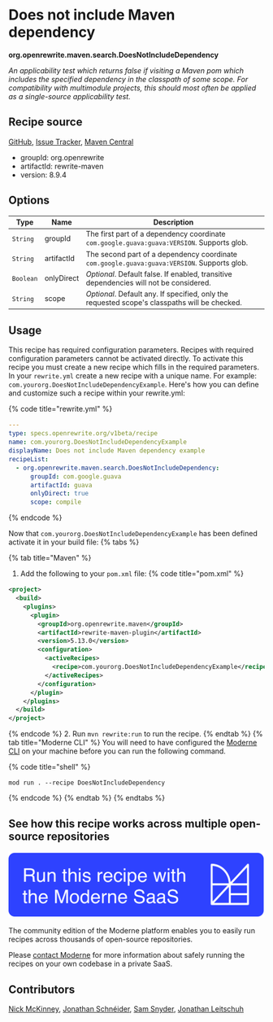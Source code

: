 # Does not include Maven dependency

**org.openrewrite.maven.search.DoesNotIncludeDependency**

_An applicability test which returns false if visiting a Maven pom which includes the specified dependency in the classpath of some scope. For compatibility with multimodule projects, this should most often be applied as a single-source applicability test._

## Recipe source

[GitHub](https://github.com/openrewrite/rewrite/blob/main/rewrite-maven/src/main/java/org/openrewrite/maven/search/DoesNotIncludeDependency.java), [Issue Tracker](https://github.com/openrewrite/rewrite/issues), [Maven Central](https://central.sonatype.com/artifact/org.openrewrite/rewrite-maven/8.9.4/jar)

* groupId: org.openrewrite
* artifactId: rewrite-maven
* version: 8.9.4

## Options

| Type | Name | Description |
| -- | -- | -- |
| `String` | groupId | The first part of a dependency coordinate `com.google.guava:guava:VERSION`. Supports glob. |
| `String` | artifactId | The second part of a dependency coordinate `com.google.guava:guava:VERSION`. Supports glob. |
| `Boolean` | onlyDirect | *Optional*. Default false. If enabled, transitive dependencies will not be considered. |
| `String` | scope | *Optional*. Default any. If specified, only the requested scope's classpaths will be checked. |


## Usage

This recipe has required configuration parameters. Recipes with required configuration parameters cannot be activated directly. To activate this recipe you must create a new recipe which fills in the required parameters. In your `rewrite.yml` create a new recipe with a unique name. For example: `com.yourorg.DoesNotIncludeDependencyExample`.
Here's how you can define and customize such a recipe within your rewrite.yml:

{% code title="rewrite.yml" %}
```yaml
---
type: specs.openrewrite.org/v1beta/recipe
name: com.yourorg.DoesNotIncludeDependencyExample
displayName: Does not include Maven dependency example
recipeList:
  - org.openrewrite.maven.search.DoesNotIncludeDependency:
      groupId: com.google.guava
      artifactId: guava
      onlyDirect: true
      scope: compile
```
{% endcode %}

Now that `com.yourorg.DoesNotIncludeDependencyExample` has been defined activate it in your build file:
{% tabs %}

{% tab title="Maven" %}
1. Add the following to your `pom.xml` file:
{% code title="pom.xml" %}
```xml
<project>
  <build>
    <plugins>
      <plugin>
        <groupId>org.openrewrite.maven</groupId>
        <artifactId>rewrite-maven-plugin</artifactId>
        <version>5.13.0</version>
        <configuration>
          <activeRecipes>
            <recipe>com.yourorg.DoesNotIncludeDependencyExample</recipe>
          </activeRecipes>
        </configuration>
      </plugin>
    </plugins>
  </build>
</project>
```
{% endcode %}
2. Run `mvn rewrite:run` to run the recipe.
{% endtab %}
{% tab title="Moderne CLI" %}
You will need to have configured the [Moderne CLI](https://docs.moderne.io/moderne-cli/cli-intro) on your machine before you can run the following command.

{% code title="shell" %}
```shell
mod run . --recipe DoesNotIncludeDependency
```
{% endcode %}
{% endtab %}
{% endtabs %}

## See how this recipe works across multiple open-source repositories

[![Moderne Link Image](/.gitbook/assets/ModerneRecipeButton.png)](https://app.moderne.io/recipes/org.openrewrite.maven.search.DoesNotIncludeDependency)

The community edition of the Moderne platform enables you to easily run recipes across thousands of open-source repositories.

Please [contact Moderne](https://moderne.io/product) for more information about safely running the recipes on your own codebase in a private SaaS.

## Contributors
[Nick McKinney](mailto:mckinneynicholas@gmail.com), [Jonathan Schnéider](mailto:jkschneider@gmail.com), [Sam Snyder](mailto:sam@moderne.io), [Jonathan Leitschuh](mailto:jonathan.leitschuh@gmail.com)
